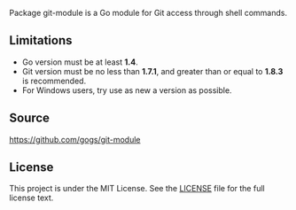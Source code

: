 Package git-module is a Go module for Git access through shell commands.

## Limitations

- Go version must be at least **1.4**.
- Git version must be no less than **1.7.1**, and greater than or equal to **1.8.3** is recommended.
- For Windows users, try use as new a version as possible.

## Source

https://github.com/gogs/git-module

## License

This project is under the MIT License. See the [LICENSE](LICENSE) file for the full license text.